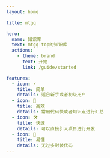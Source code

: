 ```yaml
---
layout: home

title: mtgq

hero:
  name: 知识库
  text: mtgq'top的知识库
  actions:
    - theme: brand
      text: 开始
      link: /guide/started

features:
  - icon: ⚡️
    title: 简单
    details: 适合新手或者初级用户
  - icon: 🖖
    title: 高效
    details: 常用代码快或者知识点进行汇总
  - icon: 🛠️
    title: 快速
    details: 可以直接引入项目进行开发
  - icon: 🎉
    title: 易懂
    details: 无过多封装代码
---
```

